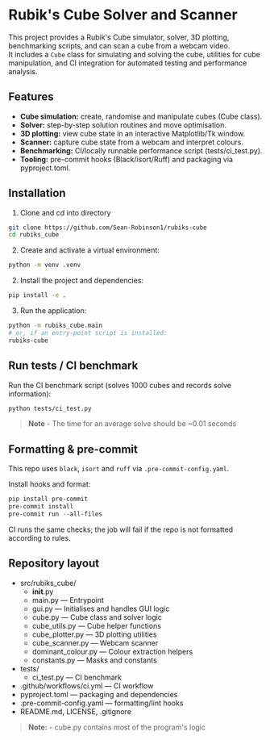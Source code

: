 # Rubik's Cube Solver and Scanner

This project provides a Rubik's Cube simulator, solver, 3D plotting, benchmarking scripts, and can scan a cube from a webcam video.  
It includes a `Cube` class for simulating and solving the cube, utilities for cube manipulation, and CI integration for automated testing and performance analysis.

## Features
- **Cube simulation:** create, randomise and manipulate cubes (Cube class).
- **Solver:** step-by-step solution routines and move optimisation.
- **3D plotting:** view cube state in an interactive Matplotlib/Tk window.
- **Scanner:** capture cube state from a webcam and interpret colours.
- **Benchmarking:** CI/locally runnable performance script (tests/ci_test.py).
- **Tooling:** pre-commit hooks (Black/isort/Ruff) and packaging via pyproject.toml.

## Installation
1. Clone and cd into directory
```bash
git clone https://github.com/Sean-Robinson1/rubiks-cube
cd rubiks_cube
```

2. Create and activate a virtual environment:
```bash
python -m venv .venv
```

2. Install the project and dependencies:
```bash
pip install -e .
```

3. Run the application:
```bash   
python -m rubiks_cube.main
# or, if an entry-point script is installed:
rubiks-cube
```

## Run tests / CI benchmark
Run the CI benchmark script (solves 1000 cubes and records solve information):
```bash
python tests/ci_test.py
```

> **Note** - The time for an average solve should be ~0.01 seconds

## Formatting & pre-commit
This repo uses `black`, `isort` and `ruff` via `.pre-commit-config.yaml`.

Install hooks and format:
```powershell
pip install pre-commit
pre-commit install
pre-commit run --all-files
```

CI runs the same checks; the job will fail if the repo is not formatted according to rules.

## Repository layout
- src/rubiks_cube/
  - __init__.py
  - main.py               — Entrypoint
  - gui.py                — Initialises and handles GUI logic
  - cube.py               — Cube class and solver logic
  - cube_utils.py         — Cube helper functions
  - cube_plotter.py       — 3D plotting utilities
  - cube_scanner.py       — Webcam scanner
  - dominant_colour.py    — Colour extraction helpers
  - constants.py          — Masks and constants
- tests/
  - ci_test.py            — CI benchmark
- .github/workflows/ci.yml — CI workflow
- pyproject.toml          — packaging and dependencies
- .pre-commit-config.yaml — formatting/lint hooks
- README.md, LICENSE, .gitignore

> **Note:** - cube.py contains most of the program's logic
